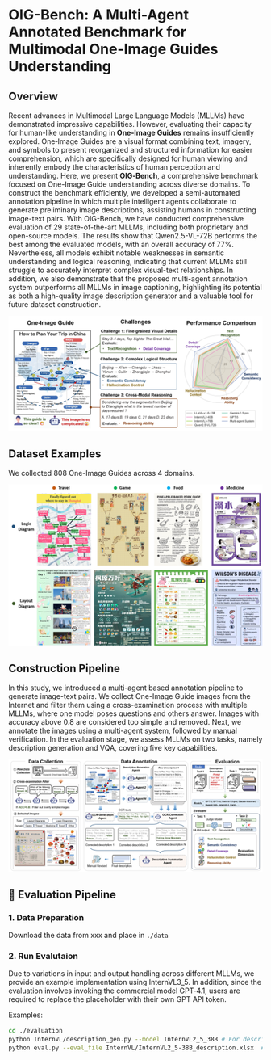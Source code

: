 # OIG-Bench: A Multi-Agent Annotated Benchmark for Multimodal One-Image Guides Understanding

## Overview
Recent advances in Multimodal Large Language Models (MLLMs) have demonstrated impressive capabilities. However, evaluating their capacity for human-like understanding in **One‑Image Guides** remains insufficiently explored.  One‑Image Guides are a visual format combining text, imagery, and symbols to present reorganized and structured information for easier comprehension, which are specifically designed for human viewing and inherently embody the characteristics of human perception and understanding. Here, we present **OIG‑Bench**, a comprehensive benchmark focused on One-Image Guide understanding across diverse domains. To construct the benchmark efficiently, we developed a semi-automated annotation pipeline in which multiple intelligent agents collaborate to generate preliminary image descriptions, assisting humans in constructing image-text pairs. With OIG-Bench, we have conducted comprehensive evaluation of 29 state-of-the-art MLLMs, including both proprietary and open-source models. The results show that Qwen2.5-VL-72B performs the best among the evaluated models, with an overall accuracy of 77\%. Nevertheless, all models exhibit notable weaknesses in semantic understanding and logical reasoning, indicating that current MLLMs still struggle to accurately interpret complex visual-text relationships. In addition, we also demonstrate that the proposed multi-agent annotation system outperforms all MLLMs in image captioning, highlighting its potential as both a high-quality image description generator and a valuable tool for future dataset construction. 

![示例图片](./fig/fig1.png)


## Dataset Examples
We collected 808 One-Image Guides across 4 domains. 

![示例图片](./fig/fig3.png)

## Construction Pipeline

In this study, we introduced a multi-agent based annotation pipeline to generate image-text pairs. We collect One-Image Guide images from the Internet and filter them using a cross-examination process with multiple MLLMs, where one model poses questions and others answer. Images with accuracy above 0.8 are considered too simple and removed. Next, we annotate the images using a multi-agent system, followed by manual verification. In the evaluation stage, we assess MLLMs on two tasks, namely description generation and VQA, covering five key capabilities.

![示例图片](./fig/fig2.png)

## 🔮 Evaluation Pipeline

### 1. Data Preparation

Download the data from xxx and place in ``./data``

### 2. Run Evalutaion

Due to variations in input and output handling across different MLLMs, we provide an example implementation using InternVL3_5. In addition, since the evaluation involves invoking the commercial model GPT‑4.1, users are required to replace the placeholder with their own GPT API token.

Examples:

```bash
cd ./evaluation
python InternVL/description_gen.py --model InternVL2_5_38B # For description and answer generation
python eval.py --eval_file InternVL/InternVL2_5-38B_description.xlsx  # For Evaluation

```
